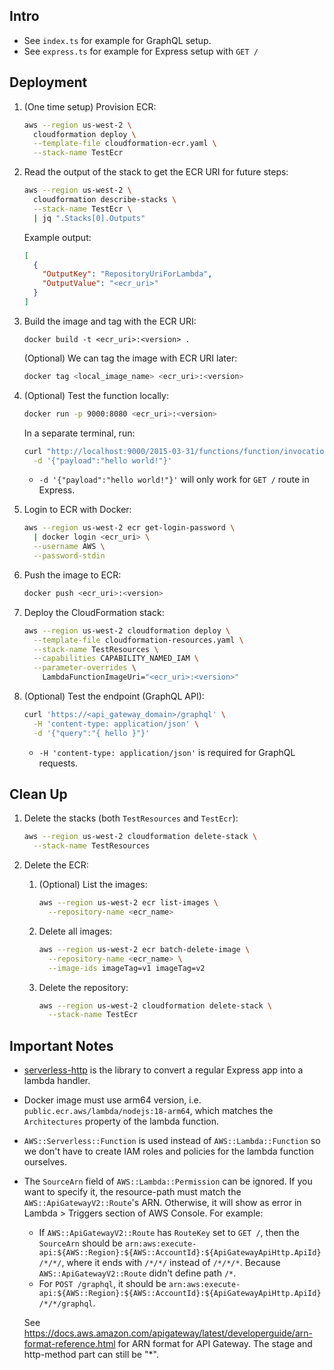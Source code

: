 ## Intro

- See `index.ts` for example for GraphQL setup.
- See `express.ts` for example for Express setup with `GET /`

## Deployment

1. (One time setup) Provision ECR:

   ```sh
   aws --region us-west-2 \
     cloudformation deploy \
     --template-file cloudformation-ecr.yaml \
     --stack-name TestEcr
   ```

2. Read the output of the stack to get the ECR URI for future steps:

   ```sh
   aws --region us-west-2 \
     cloudformation describe-stacks \
     --stack-name TestEcr \
     | jq ".Stacks[0].Outputs"
   ```

   Example output:

   ```json
   [
     {
       "OutputKey": "RepositoryUriForLambda",
       "OutputValue": "<ecr_uri>"
     }
   ]
   ```

3. Build the image and tag with the ECR URI:

   ```
   docker build -t <ecr_uri>:<version> .
   ```

   (Optional) We can tag the image with ECR URI later:

   ```sh
   docker tag <local_image_name> <ecr_uri>:<version>
   ```

4. (Optional) Test the function locally:

   ```sh
   docker run -p 9000:8080 <ecr_uri>:<version>
   ```

   In a separate terminal, run:

   ```sh
   curl "http://localhost:9000/2015-03-31/functions/function/invocations" \
     -d '{"payload":"hello world!"}'
   ```

   - `-d '{"payload":"hello world!"}'` will only work for `GET /` route in Express.

5. Login to ECR with Docker:

   ```sh
   aws --region us-west-2 ecr get-login-password \
     | docker login <ecr_uri> \
     --username AWS \
     --password-stdin
   ```

6. Push the image to ECR:

   ```sh
   docker push <ecr_uri>:<version>
   ```

7. Deploy the CloudFormation stack:

   ```sh
   aws --region us-west-2 cloudformation deploy \
     --template-file cloudformation-resources.yaml \
     --stack-name TestResources \
     --capabilities CAPABILITY_NAMED_IAM \
     --parameter-overrides \
       LambdaFunctionImageUri="<ecr_uri>:<version>"
   ```

8. (Optional) Test the endpoint (GraphQL API):

   ```sh
   curl 'https://<api_gateway_domain>/graphql' \
     -H 'content-type: application/json' \
     -d '{"query":"{ hello }"}'
   ```

   - `-H 'content-type: application/json'` is required for GraphQL requests.

## Clean Up

1. Delete the stacks (both `TestResources` and `TestEcr`):

   ```sh
   aws --region us-west-2 cloudformation delete-stack \
     --stack-name TestResources
   ```

2. Delete the ECR:

   1. (Optional) List the images:

      ```sh
      aws --region us-west-2 ecr list-images \
        --repository-name <ecr_name>
      ```

   2. Delete all images:

      ```sh
      aws --region us-west-2 ecr batch-delete-image \
        --repository-name <ecr_name> \
        --image-ids imageTag=v1 imageTag=v2
      ```

   3. Delete the repository:

      ```sh
      aws --region us-west-2 cloudformation delete-stack \
        --stack-name TestEcr
      ```

## Important Notes

- [serverless-http](https://www.npmjs.com/package/serverless-http) is the library to convert a regular Express app into a lambda handler.
- Docker image must use arm64 version, i.e. `public.ecr.aws/lambda/nodejs:18-arm64`, which matches the `Architectures` property of the lambda function.
- `AWS::Serverless::Function` is used instead of `AWS::Lambda::Function` so we don't have to create IAM roles and policies for the lambda function ourselves.
- The `SourceArn` field of `AWS::Lambda::Permission` can be ignored. If you want to specify it, the resource-path must match the `AWS::ApiGatewayV2::Route`'s ARN. Otherwise, it will show as error in Lambda > Triggers section of AWS Console. For example:

  - If `AWS::ApiGatewayV2::Route` has `RouteKey` set to `GET /`, then the `SourceArn` should be `arn:aws:execute-api:${AWS::Region}:${AWS::AccountId}:${ApiGatewayApiHttp.ApiId}/*/*/`, where it ends with `/*/*/` instead of `/*/*/*`. Because `AWS::ApiGatewayV2::Route` didn't define path `/*`.
  - For `POST /graphql`, it should be `arn:aws:execute-api:${AWS::Region}:${AWS::AccountId}:${ApiGatewayApiHttp.ApiId}/*/*/graphql`.

  See https://docs.aws.amazon.com/apigateway/latest/developerguide/arn-format-reference.html for ARN format for API Gateway. The stage and http-method part can still be "\*".
